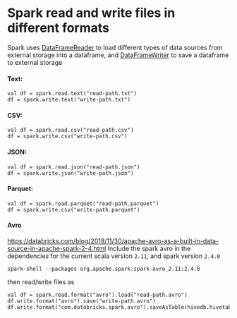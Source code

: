 # Spark read and write files in different formats

Spark uses [DataFrameReader](https://spark.apache.org/docs/latest/api/scala/index.html#org.apache.spark.sql.DataFrameReader) to load different types of data sources from external storage into a dataframe, and [DataFrameWriter](https://spark.apache.org/docs/latest/api/scala/index.html#org.apache.spark.sql.DataFrameWriter
) to save a dataframe to external storage

#### Text:
```
val df = spark.read.text("read-path.txt")
df = spark.write.text("write-path.txt")
```
#### CSV:
```
val df = spark.read.csv("read-path.csv")
df = spark.write.csv("write-path.csv")
```
#### JSON:
```
val df = spark.read.json("read-path.json")
df = spark.write.json("write-path.json")
```
#### Parquet:
```
val df = spark.read.parquet("read-path.parquet")
df = spark.write.csv("write-path.parquet")
```
#### Avro
https://databricks.com/blog/2018/11/30/apache-avro-as-a-built-in-data-source-in-apache-spark-2-4.html
Include the spark avro in the dependencies for the current scala version `2.11`, and spark version `2.4.0`
```
spark-shell --packages org.apache.spark:spark-avro_2.11:2.4.0
```
then read/write files as
```
val df = spark.read.format("avro").load("read-path.avro")
df.write.format("avro").save("write-path.avro")
df.write.format("com.databricks.spark.avro").saveAsTable(hivedb.hivetable_avro)
```




